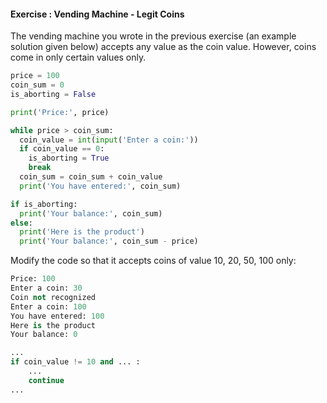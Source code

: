 #### Exercise : Vending Machine - Legit Coins

The vending machine you wrote in the previous exercise (an example solution given below) accepts any value as the coin value. However, coins come in only certain values only.
```python
price = 100
coin_sum = 0
is_aborting = False

print('Price:', price)

while price > coin_sum:
  coin_value = int(input('Enter a coin:'))
  if coin_value == 0:
    is_aborting = True
    break
  coin_sum = coin_sum + coin_value
  print('You have entered:', coin_sum)

if is_aborting:
  print('Your balance:', coin_sum)
else:
  print('Here is the product')
  print('Your balance:', coin_sum - price)
```

Modify the code so that it accepts coins of value 10, 20, 50, 100 only:

```python
Price: 100
Enter a coin: 30
Coin not recognized
Enter a coin: 100
You have entered: 100
Here is the product
Your balance: 0
```

<panel type="seamless" header=":bulb: see hint">

```python
...
if coin_value != 10 and ... :
    ...
    continue
...
```
</panel>